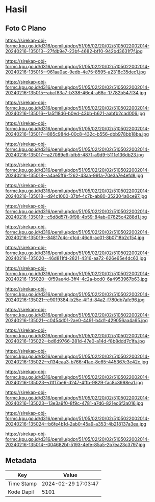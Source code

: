 # Hasil

## Foto C Plano

https://sirekap-obj-formc.kpu.go.id/d316/pemilu/pdpr/51/05/02/20/02/5105022002014-20240216-135013--27fdb9e7-23bf-4682-bf10-942bd3631f7f.jpg

https://sirekap-obj-formc.kpu.go.id/d316/pemilu/pdpr/51/05/02/20/02/5105022002014-20240216-135015--961aa0ac-9edb-4e75-8595-a2318c35dec1.jpg

https://sirekap-obj-formc.kpu.go.id/d316/pemilu/pdpr/51/05/02/20/02/5105022002014-20240216-135015--abcf83a7-b338-46e4-a68c-17782b547f34.jpg

https://sirekap-obj-formc.kpu.go.id/d316/pemilu/pdpr/51/05/02/20/02/5105022002014-20240216-135016--1a5f18d6-b0ed-43bb-b621-aabfb2cad006.jpg

https://sirekap-obj-formc.kpu.go.id/d316/pemilu/pdpr/51/05/02/20/02/5105022002014-20240216-135017--885c984d-00c8-432c-b556-dbb978bb18ba.jpg

https://sirekap-obj-formc.kpu.go.id/d316/pemilu/pdpr/51/05/02/20/02/5105022002014-20240216-135017--a27089e9-bfb5-4871-a9d9-5111e136db23.jpg

https://sirekap-obj-formc.kpu.go.id/d316/pemilu/pdpr/51/05/02/20/02/5105022002014-20240216-135018--a4ae5ff6-f262-43aa-991a-70e3a7e4efd8.jpg

https://sirekap-obj-formc.kpu.go.id/d316/pemilu/pdpr/51/05/02/20/02/5105022002014-20240216-135018--d94c1000-37bf-4c7b-ab80-352304a0ce97.jpg

https://sirekap-obj-formc.kpu.go.id/d316/pemilu/pdpr/51/05/02/20/02/5105022002014-20240216-135019--c5d8d57f-0f98-4b59-84ab-07625c4288d1.jpg

https://sirekap-obj-formc.kpu.go.id/d316/pemilu/pdpr/51/05/02/20/02/5105022002014-20240216-135019--84817c4c-c1cd-46c6-ac01-8b0718b2c154.jpg

https://sirekap-obj-formc.kpu.go.id/d316/pemilu/pdpr/51/05/02/20/02/5105022002014-20240216-135020--46d811fd-2821-4316-aa72-626e65e4dc63.jpg

https://sirekap-obj-formc.kpu.go.id/d316/pemilu/pdpr/51/05/02/20/02/5105022002014-20240216-135020--0f59ae4d-3ff4-4c2a-bcd0-6a4953967b63.jpg

https://sirekap-obj-formc.kpu.go.id/d316/pemilu/pdpr/51/05/02/20/02/5105022002014-20240216-135021--e9019384-b25e-4f1d-84a2-f780db7afe96.jpg

https://sirekap-obj-formc.kpu.go.id/d316/pemilu/pdpr/51/05/02/20/02/5105022002014-20240216-135021--c0454d01-2ae0-4491-b4d1-429056aa4a65.jpg

https://sirekap-obj-formc.kpu.go.id/d316/pemilu/pdpr/51/05/02/20/02/5105022002014-20240216-135022--bd6d9766-281d-47e0-a14d-f8b8ddd7c1fa.jpg

https://sirekap-obj-formc.kpu.go.id/d316/pemilu/pdpr/51/05/02/20/02/5105022002014-20240216-135022--d134caa3-b766-41ac-8c65-445367c3c42c.jpg

https://sirekap-obj-formc.kpu.go.id/d316/pemilu/pdpr/51/05/02/20/02/5105022002014-20240216-135023--d1f17ae6-d247-4ffb-9829-fac8c3998ea1.jpg

https://sirekap-obj-formc.kpu.go.id/d316/pemilu/pdpr/51/05/02/20/02/5105022002014-20240216-135023--13e3a9f0-8f9c-4781-a7d6-821ec6f3a016.jpg

https://sirekap-obj-formc.kpu.go.id/d316/pemilu/pdpr/51/05/02/20/02/5105022002014-20240216-135024--b6fe4b1d-2ab0-45a9-a353-4b218137a3ea.jpg

https://sirekap-obj-formc.kpu.go.id/d316/pemilu/pdpr/51/05/02/20/02/5105022002014-20240216-135014--004682bf-5193-4efe-85a5-2b7ea23c3797.jpg


## Metadata

| Key        | Value               |
| ---------- | ------------------- |
| Time Stamp | 2024-02-29 17:03:47 |
| Kode Dapil | 5101                |



